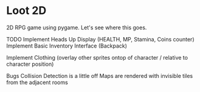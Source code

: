 # Loot 2D
2D RPG game using pygame. Let's see where this goes.

TODO
Implement Heads Up Display (HEALTH, MP, Stamina, Coins counter)
Implement Basic Inventory Interface (Backpack)

Implement Clothing (overlay other sprites ontop of character / relative to character position)


Bugs
Collision Detection is a little off
Maps are rendered with invisible tiles from the adjacent rooms